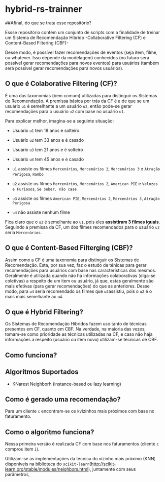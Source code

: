 # hybrid-rs-trainner #

##Afinal, do que se trata esse repositório?

Essse repositório contém um conjunto de scripts com a finalidade de treinar um Sistema de Recomendação Híbrido -Collaborative Filtering (CF) e Content-Based Filtering (CBF)-  

Desse modo, é possível fazer recomendações de eventos (seja item, filme, ou whatever. Isso depende da modelagem) conhecidos (no futuro será 
possível gerar recomendações para novos eventos)
para usuários (também será possível gerar recomendações para novos usuários).

## O que é Colaborative Filtering (CF)?
É uma das taxonomias (bem comum) utilizadas para distinguir os Sistemas de Recomendação. A premissa básica por trás da CF é a de que se um usuário `u1` é semelhante a um usuário `u2`, então pode-se gerar recomendações para o usuário `u2` com base no usuário `u1`.

Para explicar melhor, imagina-se a seguinte situação:
 - Usuário `u1` tem 18 anos e solteiro
 - Usuário `u2` tem 33 anos e é casado
 - Usuário `u3` tem 21 anos e é solteiro
 - Usuário `u4` tem 45 anos e é casado
 
 - `u1` assiste os filmes `Mercenários`, `Mercenários 2`,  `Mercenários 3` e `Atração Perigosa`, `Rambo`
 - `u2` assiste os filmes `Mercenários`, `Mercenários 2`, `American PIE` e `Velozes e Furiosos`, `Se beber, não case`
 - `u3` assiste os filmes `American PIE`, `Mercenários 2`, `Mercenários 3`, `Atração Perigosa`
 - `u4` não assiste nenhum filme
 
Fica claro que o `u3` é semelhante ao `u1`, pois eles __assistiram 3 filmes iguais__. Seguindo a premissa da CF, um dos filmes recomendados para o usuário `u3` seria `Mercenários`. 

## O que é Content-Based Filterging (CBF)?
Assim como a CF é uma taxonomia para distinguir os Sistemas de Recomendação. Esta, por sua vez, faz o estudo de ténicas para gerar recomendações para usuários com base nas características dos mesmos.
Geralmente é utilizada quando não há informações colaborativas (diga-se coletivas) a respeito de um item ou usuário, já que, estas geralmente são mais efetivas (para gerar recomendações) do que as anteriores.
Desse modo, para `u4` seria recomendado os filmes que `u2`assistiu, pois o `u2` é o mais mais semelhante ao `u4`.

## O que é Hybrid Filtering?
Os Sistemas de Recomendação Híbridos fazem uso tanto de técnicas presentes em CF, quanto em CBF. Na verdade, na maioria das vezes, tomam-se como prioridade as técnicas utilizadas na CF, e caso não haja informações a respeito (usuário ou item novo) utilizam-se técnicas de CBF.

## Como funciona?


## Algoritmos Suportados
  * KNarest Neighborh (instance-based ou lazy learning)
  
## Como é gerado uma recomendação?
Para um cliente `c` encontram-se os `k`vizinhos mais próximos com base no faturamento. 

## Como o algoritmo funciona?
Nessa primeira versão é realizada CF com base nos faturamentos (cliente `c` comprou item `i`).

Utilizam-se as implementações da técnica do vizinho mais próximo (KNN) disponíveis na biblioteca do `scikit-learn`(http://scikit-learn.org/stable/modules/neighbors.html), juntamente com seus parâmetros,
